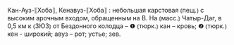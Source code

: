 ---
---

Кан-Ауз-⟦Хоба⟧, Кенавуз-⟦Хоба⟧
: небольшая карстовая ⦅пещ.⦆ с высоким арочным входом, обращенным на В. На ⦅масс.⦆ Чатыр-Даг, в 0,5 км к ⦅ЗЮЗ⦆ от Бездонного колодца – ❶ ⦅тюрк.⦆ кан – кровь; ❷ ⦅тюрк.⦆ кен - широкий; авуз – рот; устье; зев.
